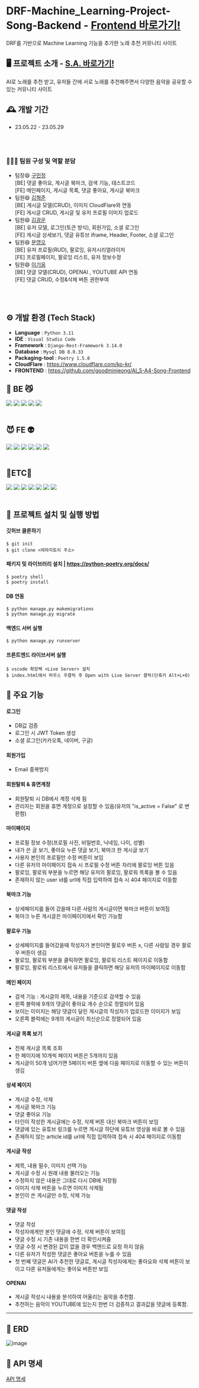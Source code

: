 # DRF-Machine_Learning-Project-Song-Backend - <a href="https://github.com/goodminjeong/AI_5-A4-Song-Frontend">Frontend 바로가기!</a>
DRF를 기반으로 Machine Learning 기능을 추가한 노래 추천 커뮤니티 사이트

## 🖥️ 프로젝트 소개 - <a href="https://www.notion.so/woongpang/S-A-35075ce26cb641379fca5fc4dbf8d151">S.A. 바로가기!</a>
AI로 노래를 추천 받고, 유저들 간에 서로 노래를 추천해주면서 다양한 음악을 공유할 수 있는 커뮤니티 사이트

## 🕰️ 개발 기간
* 23.05.22 - 23.05.29
<br>
<br>

### 🧑‍🤝‍🧑 팀원 구성 및 역할 분담
- 팀장😄 <a href="https://guco.tistory.com/">구민정</a><br>[BE] 댓글 좋아요, 게시글 북마크, 검색 기능, 테스트코드 <br>[FE] 메인페이지, 게시글 목록, 댓글 좋아요, 게시글 북마크
- 팀원😄 <a href="https://velog.io/@rlagurwns112">김혁준</a><br> [BE] 게시글 모델(CRUD), 이미지 CloudFlare와 연동 <br>[FE] 게시글 CRUD, 게시글 및 유저 프로필 이미지 업로드
- 팀원😄 <a href="https://codemte.tistory.com/">김광운</a><br>[BE] 유저 모델, 로그인(토큰 방식), 회원가입, 소셜 로그인 <br>[FE] 게시글 상세보기, 댓글 유튜브 iframe, Header, Footer, 소셜 로그인
- 팀원😄 <a href="https://05-archives.tistory.com/">문영오</a><br>[BE] 유저 프로필(RUD), 팔로잉, 유저시리얼라이저   <br>[FE] 프로필페이지, 팔로잉 리스트, 유저 정보수정 
- 팀원😄 <a href="https://woongpang.tistory.com/">이기웅</a><br>[BE] 댓글 모델(CRUD), OPENAI , YOUTUBE API 연동 <br>[FE] 댓글 CRUD, 수정&삭제 버튼 권한부여
<br>
<br>

## ⚙️ 개발 환경 (Tech Stack)
- **Language** : `Python 3.11`
- **IDE** : `Visual Studio Code`
- **Framework** : `Django-Rest-Framework 3.14.0`
- **Database** : `Mysql DB 8.0.33`
- **Packaging-tool** : `Poetry 1.5.0`
- **CloudFlare** : https://www.cloudflare.com/ko-kr/
- **FRONTEND** : https://github.com/goodminjeong/AI_5-A4-Song-Frontend

## <b>🦊 BE 😼</b>

<img src="https://img.shields.io/badge/python-3776AB?style=for-the-badge&logo=python&logoColor=white"> 
<img src="https://img.shields.io/badge/django-092E20?style=for-the-badge&logo=django&logoColor=white">
<img src="https://img.shields.io/badge/poetry-60A5FA?style=for-the-badge&logo=poetry&logoColor=white"/>
<img src="https://img.shields.io/badge/mysql-4479A1?style=for-the-badge&logo=mysql&logoColor=white">
<img src="https://img.shields.io/badge/openai-412991?style=for-the-badge&logo=openai&logoColor=white"/>
<br>
<br>

## <b>😈 FE 👽</b>

<img src="https://img.shields.io/badge/html5-E34F26?style=for-the-badge&logo=html5&logoColor=white"> 
<img src="https://img.shields.io/badge/css-1572B6?style=for-the-badge&logo=css3&logoColor=white"> 
<img src="https://img.shields.io/badge/javascript-F7DF1E?style=for-the-badge&logo=javascript&logoColor=black"> 
<img src="https://img.shields.io/badge/bootstrap-7952B3?style=for-the-badge&logo=bootstrap&logoColor=white">
<img src="https://img.shields.io/badge/ionicons-3880FF?style=for-the-badge&logo=ionic&logoColor=white"/>
<img src="https://img.shields.io/badge/figma-F24E1E?style=for-the-badge&logo=figma&logoColor=white">
<br>
<br>

## <b>🦝ETC🦄</b>

<img src="https://img.shields.io/badge/git-F05032?style=for-the-badge&logo=git&logoColor=white">
<img src="https://img.shields.io/badge/cloudflare-F38020?style=for-the-badge&logo=cloudflare&logoColor=white"/>
<img src="https://img.shields.io/badge/gunicorn-499848?style=for-the-badge&logo=gunicorn&logoColor=white">
<img src="https://img.shields.io/badge/NGINX-009639?style=for-the-badge&logo=nginx&logoColor=white"/>
<img src="https://img.shields.io/badge/amazonec2-FF9900?style=for-the-badge&logo=amazonec2&logoColor=white"/>
<img src="https://img.shields.io/badge/amazons3-569A31?style=for-the-badge&logo=amazons3&logoColor=white"/>
<img src="https://img.shields.io/badge/visualstudiocode-007ACC?style=for-the-badge&logo=visualstudiocode&logoColor=white"/>

<br>
<br>



## 🔑 프로젝트 설치 및 실행 방법
#### 깃허브 클론하기
```
$ git init
$ git clone <레파지토리 주소>
```
#### 패키지 밎 라이브러리 설치 | https://python-poetry.org/docs/
```
$ poetry shell
$ poetry install
```
#### DB 연동
```
$ python manage.py makemigrations
$ python manage.py migrate
```
#### 백엔드 서버 실행
```
$ python manage.py runserver
```
#### 프론트엔드 라이브서버 실행
```
$ vscode 확장팩 <Live Server> 설치
$ index.html에서 마우스 우클릭 후 Open with Live Server 클릭(단축키 Alt+L+O)
```

## 📌 주요 기능
#### 로그인 
- DB값 검증
- 로그인 시 JWT Token 생성
- 소셜 로그인(카카오톡, 네이버, 구글)

#### 회원가입 
- Email 중복방지

#### 회원탈퇴 & 휴면계정
- 회원탈퇴 시 DB에서 계정 삭제 됨
- 관리자는 회원을 휴면 계정으로 설정할 수 있음(유저의 "is_active = False" 로 변환함)

#### 마이페이지
- 프로필 정보 수정(프로필 사진, 비밀번호, 닉네임, 나이, 성별)
- 내가 쓴 글 보기, 좋아요 누른 댓글 보기, 북마크 한 게시글 보기
- 사용자 본인의 프로필만 수정 버튼이 보임
- 다른 유저의 마이페이지 접속 시 프로필 수정 버튼 자리에 팔로잉 버튼 있음
- 팔로잉, 팔로워 부분을 누르면 해당 유저의 팔로잉, 팔로워 목록을 볼 수 있음
- 존재하지 않는 user id를 url에 직접 입력하여 접속 시 404 페이지로 이동함

#### 북마크 기능
- 상세페이지를 들어 갔을때 다른 사람의 게시글이면 북마크 버튼이 보여짐
- 북마크 누른 게시글은 마이페이지에서 확인 가능함

#### 팔로우 기능
- 상세페이지를 들어갔을때 작성자가 본인이면 팔로우 버튼 x, 다른 사람일 경우 팔로우 버튼이 생김
- 팔로잉, 팔로워 부분을 클릭하면 팔로잉, 팔로워 리스트 페이지로 이동함
- 팔로잉, 팔로워 리스트에서 유저들을 클릭하면 해당 유저의 마이페이지로 이동함

#### 메인 페이지 
- 검색 기능 : 게시글의 제목, 내용을 기준으로 검색할 수 있음
- 왼쪽 블럭에 9개의 댓글이 좋아요 개수 순으로 정렬되어 있음
- 보이는 이미지는 해당 댓글이 달린 게시글의 작성자가 업로드한 이미지가 보임
- 오른쪽 블럭에는 9개의 게시글이 최신순으로 정렬되어 있음

#### 게시글 목록 보기
- 전체 게시글 목록 조회
- 한 페이지에 10개씩 페이지 버튼은 5개까지 있음
- 게시글이 50개 넘어가면 5페이지 버튼 옆에 다음 페이지로 이동할 수 있는 버튼이 생김

#### 상세 페이지
- 게시글 수정, 삭제
- 게시글 북마크 기능
- 댓글 좋아요 기능
- 타인이 작성한 게시글에는 수정, 삭제 버튼 대신 북마크 버튼이 보임
- 댓글에 있는 유튜브 링크를 누르면 게시글 하단에 유튜브 영상을 바로 볼 수 있음
- 존재하지 않는 article id를 url에 직접 입력하여 접속 시 404 페이지로 이동함

#### 게시글 작성
- 제목, 내용 필수, 이미지 선택 가능
- 게시글 수정 시 원래 내용 불러오는 기능
- 수정하지 않은 내용은 그대로 다시 DB에 저장됨
- 이미지 삭제 버튼을 누르면 이미지 삭제됨
- 본인이 쓴 게시글만 수정, 삭제 가능

#### 댓글 작성
- 댓글 작성
- 작성자에게만 본인 댓글에 수정, 삭제 버튼이 보여짐
- 댓글 수정 시 기존 내용을 한번 더 확인시켜줌
- 댓글 수정 시 변경된 값이 없을 경우 백엔드로 요청 하지 않음
- 다른 유저가 작성한 댓글은 좋아요 버튼을 누를 수 있음
- 첫 번째 댓글은 AI가 추천한 댓글로, 게시글 작성자에게는 좋아요와 삭제 버튼이 보이고 다른 유저들에게는 좋아요 버튼만 보임

#### OPENAI
- 게시글 작성시 내용을 분석하여 어울리는 음악을 추천함. 
- 추천하는 음악이 YOUTUBE에 있는지 한번 더 검증하고 결과값을 댓글에 등록함. 

***
💜 ERD
------
![image](https://i.postimg.cc/C1MDYs8T/image.png)

💚 API 명세
------
[API 명세](https://www.notion.so/woongpang/S-A-35075ce26cb641379fca5fc4dbf8d151?pvs=4#a18840f6ed144a77af7ccc44adb0ec84)
